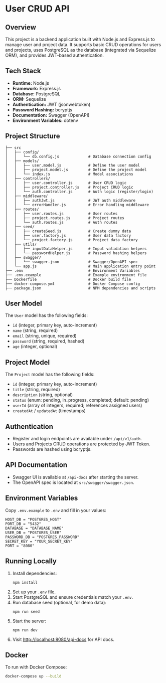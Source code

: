 # User CRUD API

## Overview

This project is a backend application built with Node.js and Express.js to manage user and project data. It supports basic CRUD operations for users and projects, uses PostgreSQL as the database (integrated via Sequelize ORM), and provides JWT-based authentication.

## Tech Stack

- **Runtime:** Node.js
- **Framework:** Express.js
- **Database:** PostgreSQL
- **ORM:** Sequelize
- **Authentication:** JWT (jsonwebtoken)
- **Password Hashing:** bcryptjs
- **Documentation:** Swagger (OpenAPI)
- **Environment Variables:** dotenv

## Project Structure

```
├── src
│   ├── config/
│   │   └── db.config.js             # Database connection config
│   ├── models/
│   │   ├── user.model.js            # Define the user model
│   │   ├── project.model.js         # Define the project model
│   │   └── index.js                 # Model associations
│   ├── controllers/
│   │   ├── user.controller.js       # User CRUD logic
│   │   ├── project.controller.js    # Project CRUD logic
│   │   └── auth.controller.js       # Auth logic (register/login)
│   ├── middleware/
│   │   ├── authJwt.js               # JWT auth middleware
│   │   └── errorHandler.js          # Error handling middleware
│   ├── routes/
│   │   ├── user.routes.js           # User routes
│   │   ├── project.routes.js        # Project routes
│   │   └── auth.routes.js           # Auth routes
│   ├── seed/
│   │   ├── createSeed.js            # Create dummy data
│   │   ├── user.factory.js          # User data factory
│   │   └── project.factory.js       # Project data factory
│   ├── utils/
│   │   ├── inputDataHelper.js       # Input validation helpers
│   │   └── passwordHelper.js        # Password hashing helpers
│   ├── swagger/
│   │   └── swagger.json             # Swagger/OpenAPI spec
│   └── app.js                       # Main application entry point
├── .env                             # Environment Variables
├── .env.example                     # Example environment file
├── Dockerfile                       # Docker build file
├── docker-compose.yml               # Docker Compose config
├── package.json                     # NPM dependencies and scripts
```

## User Model

The `User` model has the following fields:

- `id` (integer, primary key, auto-increment)
- `name` (string, required)
- `email` (string, unique, required)
- `password` (string, required, hashed)
- `age` (integer, optional)

## Project Model

The `Project` model has the following fields:

- `id` (integer, primary key, auto-increment)
- `title` (string, required)
- `description` (string, optional)
- `status` (enum: pending, in_progress, completed; default: pending)
- `userId` (array of integers, required; references assigned users)
- `createdAt` / `updatedAt` (timestamps)

## Authentication

- Register and login endpoints are available under `/api/v1/auth`.
- Users and Projects CRUD operations are protected by JWT Token.
- Passwords are hashed using bcryptjs.

## API Documentation

- Swagger UI is available at `/api-docs` after starting the server.
- The OpenAPI spec is located at `src/swagger/swagger.json`.

## Environment Variables

Copy `.env.example` to `.env` and fill in your values:

```plaintext
HOST_DB = "POSTGRES_HOST"
PORT_DB = "5432"
DATABASE = "DATABASE_NAME"
USER_DB = "POSTGRES_USER"
PASSWORD_DB = "POSTGRES_PASSWORD"
SECRET_KEY = "YOUR_SECRET_KEY"
PORT = "8080"
```

## Running Locally

1. Install dependencies:
   ```
   npm install
   ```
2. Set up your `.env` file.
3. Start PostgreSQL and ensure credentials match your `.env`.
4. Run database seed (optional, for demo data):
   ```
   npm run seed
   ```
5. Start the server:
   ```
   npm run dev
   ```
6. Visit [http://localhost:8080/api-docs](http://localhost:8080/api-docs) for API docs.

## Docker

To run with Docker Compose:

```sh
docker-compose up --build
```
